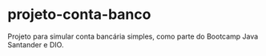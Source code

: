 # projeto-conta-banco
Projeto para simular conta bancária simples, como parte do Bootcamp Java Santander e DIO.
